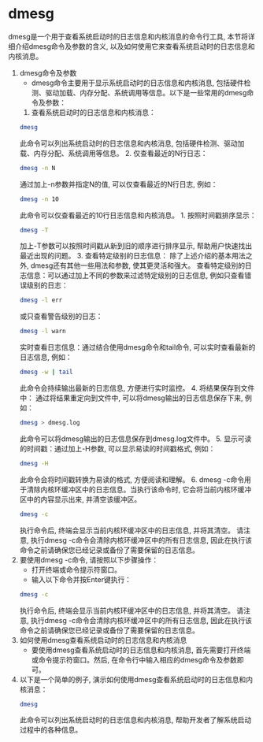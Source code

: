 # dmesg

dmesg是一个用于查看系统启动时的日志信息和内核消息的命令行工具, 本节将详细介绍dmesg命令及参数的含义, 以及如何使用它来查看系统启动时的日志信息和内核消息。
1. dmesg命令及参数
    - dmesg命令主要用于显示系统启动时的日志信息和内核消息, 包括硬件检测、驱动加载、内存分配、系统调用等信息。以下是一些常用的dmesg命令及参数：
    1. 查看系统启动时的日志信息和内核消息：
    ```bash
    dmesg
    ```
    此命令可以列出系统启动时的日志信息和内核消息, 包括硬件检测、驱动加载、内存分配、系统调用等信息。
    2. 仅查看最近的N行日志：
    ```bash
    dmesg -n N
    ```
    通过加上-n参数并指定N的值, 可以仅查看最近的N行日志, 例如：
    ```bash
    dmesg -n 10
    ```
    此命令可以仅查看最近的10行日志信息和内核消息。
       1. 按照时间戳排序显示：
    ```bash
    dmesg -T
    ```
    加上-T参数可以按照时间戳从新到旧的顺序进行排序显示, 帮助用户快速找出最近出现的问题。
    3. 查看特定级别的日志信息：
    除了上述介绍的基本用法之外, dmesg还有其他一些用法和参数, 使其更灵活和强大。
    查看特定级别的日志信息：可以通过加上不同的参数来过滤特定级别的日志信息, 例如只查看错误级别的日志：
    ```bash
    dmesg -l err
    ```
    或只查看警告级别的日志：
    ```bash
    dmesg -l warn
    ```
    实时查看日志信息：通过结合使用dmesg命令和tail命令, 可以实时查看最新的日志信息, 例如：
    ```bash
    dmesg -w | tail
    ```
    此命令会持续输出最新的日志信息, 方便进行实时监控。
    4. 将结果保存到文件中：
    通过将结果重定向到文件中, 可以将dmesg输出的日志信息保存下来, 例如：
    ```bash
    dmesg > dmesg.log
    ```
    此命令可以将dmesg输出的日志信息保存到dmesg.log文件中。
    5. 显示可读的时间戳：通过加上-H参数, 可以显示易读的时间戳格式, 例如：
    ```bash
    dmesg -H
    ```
    此命令会将时间戳转换为易读的格式, 方便阅读和理解。
    6. dmesg -c命令用于清除内核环缓冲区中的日志信息。当执行该命令时, 它会将当前内核环缓冲区中的内容显示出来, 并清空该缓冲区。
    ```bash
    dmesg -c
    ```
    执行命令后, 终端会显示当前内核环缓冲区中的日志信息, 并将其清空。
    请注意, 执行dmesg -c命令会清除内核环缓冲区中的所有日志信息, 因此在执行该命令之前请确保您已经记录或备份了需要保留的日志信息。
2. 要使用dmesg -c命令, 请按照以下步骤操作：
    - 打开终端或命令提示符窗口。
    - 输入以下命令并按Enter键执行：
    ```bash
    dmesg -c
    ```
    执行命令后, 终端会显示当前内核环缓冲区中的日志信息, 并将其清空。
    请注意, 执行dmesg -c命令会清除内核环缓冲区中的所有日志信息, 因此在执行该命令之前请确保您已经记录或备份了需要保留的日志信息。
3. 如何使用dmesg查看系统启动时的日志信息和内核消息
    - 要使用dmesg查看系统启动时的日志信息和内核消息, 首先需要打开终端或命令提示符窗口。然后, 在命令行中输入相应的dmesg命令及参数即可。
4. 以下是一个简单的例子, 演示如何使用dmesg查看系统启动时的日志信息和内核消息：
    ```bash
    dmesg
    ```
    此命令可以列出系统启动时的日志信息和内核消息, 帮助开发者了解系统启动过程中的各种信息。